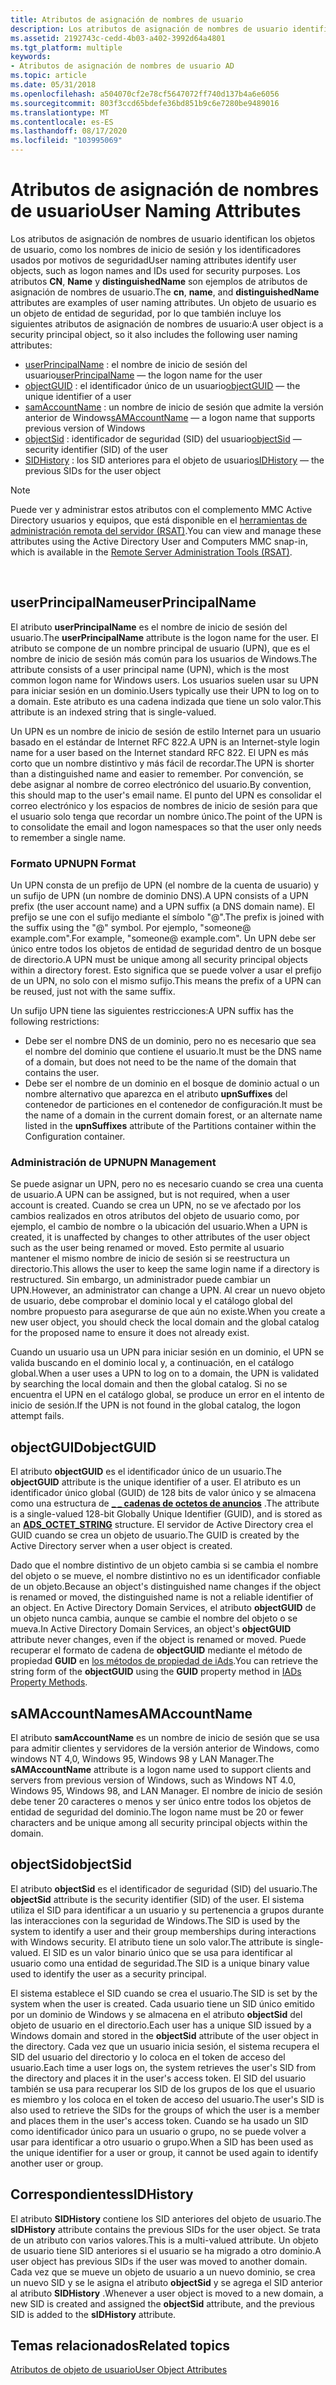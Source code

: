 ```yaml
---
title: Atributos de asignación de nombres de usuario
description: Los atributos de asignación de nombres de usuario identifican los objetos de usuario, como los nombres de inicio de sesión y los identificadores usados por motivos de seguridad
ms.assetid: 2192743c-cedd-4b03-a402-3992d64a4801
ms.tgt_platform: multiple
keywords:
- Atributos de asignación de nombres de usuario AD
ms.topic: article
ms.date: 05/31/2018
ms.openlocfilehash: a504070cf2e78cf5647072ff740d137b4a6e6056
ms.sourcegitcommit: 803f3ccd65bdefe36bd851b9c6e7280be9489016
ms.translationtype: MT
ms.contentlocale: es-ES
ms.lasthandoff: 08/17/2020
ms.locfileid: "103995069"
---
```

# <a name="user-naming-attributes"></a><span data-ttu-id="ab784-104">Atributos de asignación de nombres de usuario</span><span class="sxs-lookup"><span data-stu-id="ab784-104">User Naming Attributes</span></span>

<span data-ttu-id="ab784-105">Los atributos de asignación de nombres de usuario identifican los objetos de usuario, como los nombres de inicio de sesión y los identificadores usados por motivos de seguridad</span><span class="sxs-lookup"><span data-stu-id="ab784-105">User naming attributes identify user objects, such as logon names and IDs used for security purposes.</span></span> <span data-ttu-id="ab784-106">Los atributos **CN**, **Name** y **distinguishedName** son ejemplos de atributos de asignación de nombres de usuario.</span><span class="sxs-lookup"><span data-stu-id="ab784-106">The **cn**, **name**, and **distinguishedName** attributes are examples of user naming attributes.</span></span> <span data-ttu-id="ab784-107">Un objeto de usuario es un objeto de entidad de seguridad, por lo que también incluye los siguientes atributos de asignación de nombres de usuario:</span><span class="sxs-lookup"><span data-stu-id="ab784-107">A user object is a security principal object, so it also includes the following user naming attributes:</span></span>

-   <span data-ttu-id="ab784-108">[userPrincipalName](#userprincipalname) : el nombre de inicio de sesión del usuario</span><span class="sxs-lookup"><span data-stu-id="ab784-108">[userPrincipalName](#userprincipalname) — the logon name for the user</span></span>
-   <span data-ttu-id="ab784-109">[objectGUID](#objectguid) : el identificador único de un usuario</span><span class="sxs-lookup"><span data-stu-id="ab784-109">[objectGUID](#objectguid) — the unique identifier of a user</span></span>
-   <span data-ttu-id="ab784-110">[samAccountName](#samaccountname) : un nombre de inicio de sesión que admite la versión anterior de Windows</span><span class="sxs-lookup"><span data-stu-id="ab784-110">[sAMAccountName](#samaccountname) — a logon name that supports previous version of Windows</span></span>
-   <span data-ttu-id="ab784-111">[objectSid](#objectsid) : identificador de seguridad (SID) del usuario</span><span class="sxs-lookup"><span data-stu-id="ab784-111">[objectSid](#objectsid) — security identifier (SID) of the user</span></span>
-   <span data-ttu-id="ab784-112">[SIDHistory](#sidhistory) : los SID anteriores para el objeto de usuario</span><span class="sxs-lookup"><span data-stu-id="ab784-112">[sIDHistory](#sidhistory) — the previous SIDs for the user object</span></span>

> [!Note]  
> <span data-ttu-id="ab784-113">Puede ver y administrar estos atributos con el complemento MMC Active Directory usuarios y equipos, que está disponible en el [herramientas de administración remota del servidor (RSAT)](https://www.microsoft.com/download/details.aspx?id=45520).</span><span class="sxs-lookup"><span data-stu-id="ab784-113">You can view and manage these attributes using the Active Directory User and Computers MMC snap-in, which is available in the [Remote Server Administration Tools (RSAT)](https://www.microsoft.com/download/details.aspx?id=45520).</span></span>

 

## <a name="userprincipalname"></a><span data-ttu-id="ab784-114">userPrincipalName</span><span class="sxs-lookup"><span data-stu-id="ab784-114">userPrincipalName</span></span>

<span data-ttu-id="ab784-115">El atributo **userPrincipalName** es el nombre de inicio de sesión del usuario.</span><span class="sxs-lookup"><span data-stu-id="ab784-115">The **userPrincipalName** attribute is the logon name for the user.</span></span> <span data-ttu-id="ab784-116">El atributo se compone de un nombre principal de usuario (UPN), que es el nombre de inicio de sesión más común para los usuarios de Windows.</span><span class="sxs-lookup"><span data-stu-id="ab784-116">The attribute consists of a user principal name (UPN), which is the most common logon name for Windows users.</span></span> <span data-ttu-id="ab784-117">Los usuarios suelen usar su UPN para iniciar sesión en un dominio.</span><span class="sxs-lookup"><span data-stu-id="ab784-117">Users typically use their UPN to log on to a domain.</span></span> <span data-ttu-id="ab784-118">Este atributo es una cadena indizada que tiene un solo valor.</span><span class="sxs-lookup"><span data-stu-id="ab784-118">This attribute is an indexed string that is single-valued.</span></span>

<span data-ttu-id="ab784-119">Un UPN es un nombre de inicio de sesión de estilo Internet para un usuario basado en el estándar de Internet RFC 822.</span><span class="sxs-lookup"><span data-stu-id="ab784-119">A UPN is an Internet-style login name for a user based on the Internet standard RFC 822.</span></span> <span data-ttu-id="ab784-120">El UPN es más corto que un nombre distintivo y más fácil de recordar.</span><span class="sxs-lookup"><span data-stu-id="ab784-120">The UPN is shorter than a distinguished name and easier to remember.</span></span> <span data-ttu-id="ab784-121">Por convención, se debe asignar al nombre de correo electrónico del usuario.</span><span class="sxs-lookup"><span data-stu-id="ab784-121">By convention, this should map to the user's email name.</span></span> <span data-ttu-id="ab784-122">El punto del UPN es consolidar el correo electrónico y los espacios de nombres de inicio de sesión para que el usuario solo tenga que recordar un nombre único.</span><span class="sxs-lookup"><span data-stu-id="ab784-122">The point of the UPN is to consolidate the email and logon namespaces so that the user only needs to remember a single name.</span></span>

### <a name="upn-format"></a><span data-ttu-id="ab784-123">Formato UPN</span><span class="sxs-lookup"><span data-stu-id="ab784-123">UPN Format</span></span>

<span data-ttu-id="ab784-124">Un UPN consta de un prefijo de UPN (el nombre de la cuenta de usuario) y un sufijo de UPN (un nombre de dominio DNS).</span><span class="sxs-lookup"><span data-stu-id="ab784-124">A UPN consists of a UPN prefix (the user account name) and a UPN suffix (a DNS domain name).</span></span> <span data-ttu-id="ab784-125">El prefijo se une con el sufijo mediante el símbolo \"\@\".</span><span class="sxs-lookup"><span data-stu-id="ab784-125">The prefix is joined with the suffix using the "@" symbol.</span></span> <span data-ttu-id="ab784-126">Por ejemplo, "someone@ example.com".</span><span class="sxs-lookup"><span data-stu-id="ab784-126">For example, "someone@ example.com".</span></span> <span data-ttu-id="ab784-127">Un UPN debe ser único entre todos los objetos de entidad de seguridad dentro de un bosque de directorio.</span><span class="sxs-lookup"><span data-stu-id="ab784-127">A UPN must be unique among all security principal objects within a directory forest.</span></span> <span data-ttu-id="ab784-128">Esto significa que se puede volver a usar el prefijo de un UPN, no solo con el mismo sufijo.</span><span class="sxs-lookup"><span data-stu-id="ab784-128">This means the prefix of a UPN can be reused, just not with the same suffix.</span></span>

<span data-ttu-id="ab784-129">Un sufijo UPN tiene las siguientes restricciones:</span><span class="sxs-lookup"><span data-stu-id="ab784-129">A UPN suffix has the following restrictions:</span></span>

-   <span data-ttu-id="ab784-130">Debe ser el nombre DNS de un dominio, pero no es necesario que sea el nombre del dominio que contiene el usuario.</span><span class="sxs-lookup"><span data-stu-id="ab784-130">It must be the DNS name of a domain, but does not need to be the name of the domain that contains the user.</span></span>
-   <span data-ttu-id="ab784-131">Debe ser el nombre de un dominio en el bosque de dominio actual o un nombre alternativo que aparezca en el atributo **upnSuffixes** del contenedor de particiones en el contenedor de configuración.</span><span class="sxs-lookup"><span data-stu-id="ab784-131">It must be the name of a domain in the current domain forest, or an alternate name listed in the **upnSuffixes** attribute of the Partitions container within the Configuration container.</span></span>

### <a name="upn-management"></a><span data-ttu-id="ab784-132">Administración de UPN</span><span class="sxs-lookup"><span data-stu-id="ab784-132">UPN Management</span></span>

<span data-ttu-id="ab784-133">Se puede asignar un UPN, pero no es necesario cuando se crea una cuenta de usuario.</span><span class="sxs-lookup"><span data-stu-id="ab784-133">A UPN can be assigned, but is not required, when a user account is created.</span></span> <span data-ttu-id="ab784-134">Cuando se crea un UPN, no se ve afectado por los cambios realizados en otros atributos del objeto de usuario como, por ejemplo, el cambio de nombre o la ubicación del usuario.</span><span class="sxs-lookup"><span data-stu-id="ab784-134">When a UPN is created, it is unaffected by changes to other attributes of the user object such as the user being renamed or moved.</span></span> <span data-ttu-id="ab784-135">Esto permite al usuario mantener el mismo nombre de inicio de sesión si se reestructura un directorio.</span><span class="sxs-lookup"><span data-stu-id="ab784-135">This allows the user to keep the same login name if a directory is restructured.</span></span> <span data-ttu-id="ab784-136">Sin embargo, un administrador puede cambiar un UPN.</span><span class="sxs-lookup"><span data-stu-id="ab784-136">However, an administrator can change a UPN.</span></span> <span data-ttu-id="ab784-137">Al crear un nuevo objeto de usuario, debe comprobar el dominio local y el catálogo global del nombre propuesto para asegurarse de que aún no existe.</span><span class="sxs-lookup"><span data-stu-id="ab784-137">When you create a new user object, you should check the local domain and the global catalog for the proposed name to ensure it does not already exist.</span></span>

<span data-ttu-id="ab784-138">Cuando un usuario usa un UPN para iniciar sesión en un dominio, el UPN se valida buscando en el dominio local y, a continuación, en el catálogo global.</span><span class="sxs-lookup"><span data-stu-id="ab784-138">When a user uses a UPN to log on to a domain, the UPN is validated by searching the local domain and then the global catalog.</span></span> <span data-ttu-id="ab784-139">Si no se encuentra el UPN en el catálogo global, se produce un error en el intento de inicio de sesión.</span><span class="sxs-lookup"><span data-stu-id="ab784-139">If the UPN is not found in the global catalog, the logon attempt fails.</span></span>

## <a name="objectguid"></a><span data-ttu-id="ab784-140">objectGUID</span><span class="sxs-lookup"><span data-stu-id="ab784-140">objectGUID</span></span>

<span data-ttu-id="ab784-141">El atributo **objectGUID** es el identificador único de un usuario.</span><span class="sxs-lookup"><span data-stu-id="ab784-141">The **objectGUID** attribute is the unique identifier of a user.</span></span> <span data-ttu-id="ab784-142">El atributo es un identificador único global (GUID) de 128 bits de valor único y se almacena como una estructura de [**\_ \_ cadenas de octetos de anuncios**](/windows/win32/api/iads/ns-iads-ads_octet_string) .</span><span class="sxs-lookup"><span data-stu-id="ab784-142">The attribute is a single-valued 128-bit Globally Unique Identifier (GUID), and is stored as an [**ADS\_OCTET\_STRING**](/windows/win32/api/iads/ns-iads-ads_octet_string) structure.</span></span> <span data-ttu-id="ab784-143">El servidor de Active Directory crea el GUID cuando se crea un objeto de usuario.</span><span class="sxs-lookup"><span data-stu-id="ab784-143">The GUID is created by the Active Directory server when a user object is created.</span></span>

<span data-ttu-id="ab784-144">Dado que el nombre distintivo de un objeto cambia si se cambia el nombre del objeto o se mueve, el nombre distintivo no es un identificador confiable de un objeto.</span><span class="sxs-lookup"><span data-stu-id="ab784-144">Because an object's distinguished name changes if the object is renamed or moved, the distinguished name is not a reliable identifier of an object.</span></span> <span data-ttu-id="ab784-145">En Active Directory Domain Services, el atributo **objectGUID** de un objeto nunca cambia, aunque se cambie el nombre del objeto o se mueva.</span><span class="sxs-lookup"><span data-stu-id="ab784-145">In Active Directory Domain Services, an object's **objectGUID** attribute never changes, even if the object is renamed or moved.</span></span> <span data-ttu-id="ab784-146">Puede recuperar el formato de cadena de **objectGUID** mediante el método de propiedad **GUID** en [los métodos de propiedad de iAds](/windows/desktop/ADSI/iads-property-methods).</span><span class="sxs-lookup"><span data-stu-id="ab784-146">You can retrieve the string form of the **objectGUID** using the **GUID** property method in [IADs Property Methods](/windows/desktop/ADSI/iads-property-methods).</span></span>

## <a name="samaccountname"></a><span data-ttu-id="ab784-147">sAMAccountName</span><span class="sxs-lookup"><span data-stu-id="ab784-147">sAMAccountName</span></span>

<span data-ttu-id="ab784-148">El atributo **samAccountName** es un nombre de inicio de sesión que se usa para admitir clientes y servidores de la versión anterior de Windows, como windows NT 4,0, Windows 95, Windows 98 y LAN Manager.</span><span class="sxs-lookup"><span data-stu-id="ab784-148">The **sAMAccountName** attribute is a logon name used to support clients and servers from previous version of Windows, such as Windows NT 4.0, Windows 95, Windows 98, and LAN Manager.</span></span> <span data-ttu-id="ab784-149">El nombre de inicio de sesión debe tener 20 caracteres o menos y ser único entre todos los objetos de entidad de seguridad del dominio.</span><span class="sxs-lookup"><span data-stu-id="ab784-149">The logon name must be 20 or fewer characters and be unique among all security principal objects within the domain.</span></span>

## <a name="objectsid"></a><span data-ttu-id="ab784-150">objectSid</span><span class="sxs-lookup"><span data-stu-id="ab784-150">objectSid</span></span>

<span data-ttu-id="ab784-151">El atributo **objectSid** es el identificador de seguridad (SID) del usuario.</span><span class="sxs-lookup"><span data-stu-id="ab784-151">The **objectSid** attribute is the security identifier (SID) of the user.</span></span> <span data-ttu-id="ab784-152">El sistema utiliza el SID para identificar a un usuario y su pertenencia a grupos durante las interacciones con la seguridad de Windows.</span><span class="sxs-lookup"><span data-stu-id="ab784-152">The SID is used by the system to identify a user and their group memberships during interactions with Windows security.</span></span> <span data-ttu-id="ab784-153">El atributo tiene un solo valor.</span><span class="sxs-lookup"><span data-stu-id="ab784-153">The attribute is single-valued.</span></span> <span data-ttu-id="ab784-154">El SID es un valor binario único que se usa para identificar al usuario como una entidad de seguridad.</span><span class="sxs-lookup"><span data-stu-id="ab784-154">The SID is a unique binary value used to identify the user as a security principal.</span></span>

<span data-ttu-id="ab784-155">El sistema establece el SID cuando se crea el usuario.</span><span class="sxs-lookup"><span data-stu-id="ab784-155">The SID is set by the system when the user is created.</span></span> <span data-ttu-id="ab784-156">Cada usuario tiene un SID único emitido por un dominio de Windows y se almacena en el atributo **objectSid** del objeto de usuario en el directorio.</span><span class="sxs-lookup"><span data-stu-id="ab784-156">Each user has a unique SID issued by a Windows domain and stored in the **objectSid** attribute of the user object in the directory.</span></span> <span data-ttu-id="ab784-157">Cada vez que un usuario inicia sesión, el sistema recupera el SID del usuario del directorio y lo coloca en el token de acceso del usuario.</span><span class="sxs-lookup"><span data-stu-id="ab784-157">Each time a user logs on, the system retrieves the user's SID from the directory and places it in the user's access token.</span></span> <span data-ttu-id="ab784-158">El SID del usuario también se usa para recuperar los SID de los grupos de los que el usuario es miembro y los coloca en el token de acceso del usuario.</span><span class="sxs-lookup"><span data-stu-id="ab784-158">The user's SID is also used to retrieve the SIDs for the groups of which the user is a member and places them in the user's access token.</span></span> <span data-ttu-id="ab784-159">Cuando se ha usado un SID como identificador único para un usuario o grupo, no se puede volver a usar para identificar a otro usuario o grupo.</span><span class="sxs-lookup"><span data-stu-id="ab784-159">When a SID has been used as the unique identifier for a user or group, it cannot be used again to identify another user or group.</span></span>

## <a name="sidhistory"></a><span data-ttu-id="ab784-160">Correspondientes</span><span class="sxs-lookup"><span data-stu-id="ab784-160">sIDHistory</span></span>

<span data-ttu-id="ab784-161">El atributo **SIDHistory** contiene los SID anteriores del objeto de usuario.</span><span class="sxs-lookup"><span data-stu-id="ab784-161">The **sIDHistory** attribute contains the previous SIDs for the user object.</span></span> <span data-ttu-id="ab784-162">Se trata de un atributo con varios valores.</span><span class="sxs-lookup"><span data-stu-id="ab784-162">This is a multi-valued attribute.</span></span> <span data-ttu-id="ab784-163">Un objeto de usuario tiene SID anteriores si el usuario se ha migrado a otro dominio.</span><span class="sxs-lookup"><span data-stu-id="ab784-163">A user object has previous SIDs if the user was moved to another domain.</span></span> <span data-ttu-id="ab784-164">Cada vez que se mueve un objeto de usuario a un nuevo dominio, se crea un nuevo SID y se le asigna el atributo **objectSid** y se agrega el SID anterior al atributo **SIDHistory** .</span><span class="sxs-lookup"><span data-stu-id="ab784-164">Whenever a user object is moved to a new domain, a new SID is created and assigned the **objectSid** attribute, and the previous SID is added to the **sIDHistory** attribute.</span></span>

## <a name="related-topics"></a><span data-ttu-id="ab784-165">Temas relacionados</span><span class="sxs-lookup"><span data-stu-id="ab784-165">Related topics</span></span>

<dl> <dt>

[<span data-ttu-id="ab784-166">Atributos de objeto de usuario</span><span class="sxs-lookup"><span data-stu-id="ab784-166">User Object Attributes</span></span>](user-object-attributes.md)
</dt> </dl>

 

 